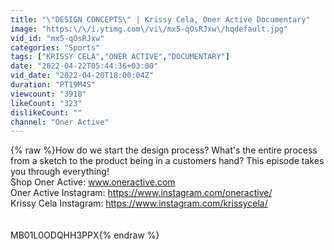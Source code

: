 ```yaml
---
title: "\"DESIGN CONCEPTS\" | Krissy Cela, Oner Active Documentary"
image: "https:\/\/i.ytimg.com\/vi\/mx5-qOsRJxw\/hqdefault.jpg"
vid_id: "mx5-qOsRJxw"
categories: "Sports"
tags: ["KRISSY CELA","ONER ACTIVE","DOCUMENTARY"]
date: "2022-04-22T05:44:36+03:00"
vid_date: "2022-04-20T18:00:04Z"
duration: "PT19M4S"
viewcount: "3918"
likeCount: "323"
dislikeCount: ""
channel: "Oner Active"
---
```

{% raw %}How do we start the design process? What's the entire process from a sketch to the product being in a customers hand? This episode takes you through everything!<br />Shop Oner Active: www.oneractive.com<br />Oner Active Instagram: <a rel="nofollow" target="blank" href="https://www.instagram.com/oneractive/">https://www.instagram.com/oneractive/</a><br />Krissy Cela Instagram: <a rel="nofollow" target="blank" href="https://www.instagram.com/krissycela/">https://www.instagram.com/krissycela/</a><br /><br /><br />MB01L0ODQHH3PPX{% endraw %}
